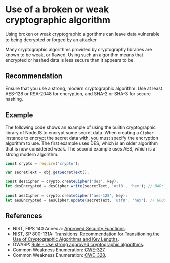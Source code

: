 # Use of a broken or weak cryptographic algorithm
Using broken or weak cryptographic algorithms can leave data vulnerable to being decrypted or forged by an attacker.

Many cryptographic algorithms provided by cryptography libraries are known to be weak, or flawed. Using such an algorithm means that encrypted or hashed data is less secure than it appears to be.


## Recommendation
Ensure that you use a strong, modern cryptographic algorithm. Use at least AES-128 or RSA-2048 for encryption, and SHA-2 or SHA-3 for secure hashing.


## Example
The following code shows an example of using the builtin cryptographic library of NodeJS to encrypt some secret data. When creating a `Cipher` instance to encrypt the secret data with, you must specify the encryption algorithm to use. The first example uses DES, which is an older algorithm that is now considered weak. The second example uses AES, which is a strong modern algorithm.


```javascript
const crypto = require('crypto');

var secretText = obj.getSecretText();

const desCipher = crypto.createCipher('des', key);
let desEncrypted = desCipher.write(secretText, 'utf8', 'hex'); // BAD: weak encryption

const aesCipher = crypto.createCipher('aes-128', key);
let aesEncrypted = aesCipher.update(secretText, 'utf8', 'hex'); // GOOD: strong encryption

```

## References
* NIST, FIPS 140 Annex a: [ Approved Security Functions](http://csrc.nist.gov/publications/fips/fips140-2/fips1402annexa.pdf).
* NIST, SP 800-131A: [ Transitions: Recommendation for Transitioning the Use of Cryptographic Algorithms and Key Lengths](http://nvlpubs.nist.gov/nistpubs/SpecialPublications/NIST.SP.800-131Ar1.pdf).
* OWASP: [Rule - Use strong approved cryptographic algorithms](https://cheatsheetseries.owasp.org/cheatsheets/Cryptographic_Storage_Cheat_Sheet.html#rule---use-strong-approved-authenticated-encryption).
* Common Weakness Enumeration: [CWE-327](https://cwe.mitre.org/data/definitions/327.html).
* Common Weakness Enumeration: [CWE-328](https://cwe.mitre.org/data/definitions/328.html).
